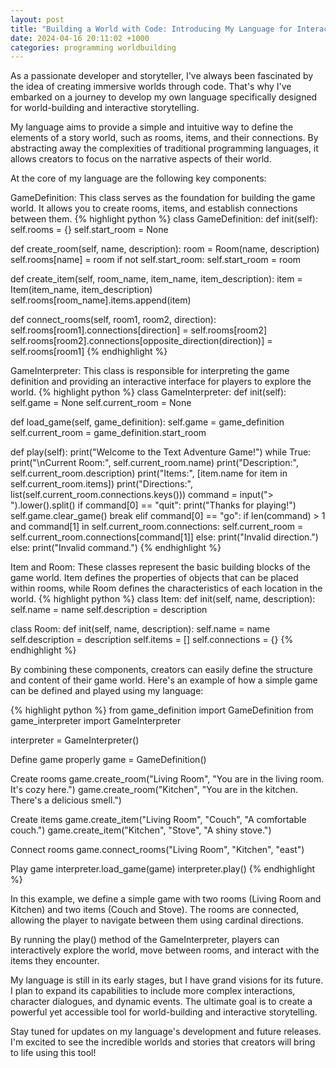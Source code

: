 ```yaml
---
layout: post 
title: "Building a World with Code: Introducing My Language for Interactive Storytelling" 
date: 2024-04-16 20:11:02 +1000 
categories: programming worldbuilding
---
```



As a passionate developer and storyteller, I've always been fascinated by the idea of creating immersive worlds through code. That's why I've embarked on a journey to develop my own language specifically designed for world-building and interactive storytelling.

My language aims to provide a simple and intuitive way to define the elements of a story world, such as rooms, items, and their connections. By abstracting away the complexities of traditional programming languages, it allows creators to focus on the narrative aspects of their world.

At the core of my language are the following key components:

GameDefinition: This class serves as the foundation for building the game world. It allows you to create rooms, items, and establish connections between them.
{% highlight python %}
class GameDefinition:
def init(self):
self.rooms = {}
self.start_room = None


def create_room(self, name, description):
    room = Room(name, description)
    self.rooms[name] = room
    if not self.start_room:
        self.start_room = room

def create_item(self, room_name, item_name, item_description):
    item = Item(item_name, item_description)
    self.rooms[room_name].items.append(item)

def connect_rooms(self, room1, room2, direction):
    self.rooms[room1].connections[direction] = self.rooms[room2]
    self.rooms[room2].connections[opposite_direction(direction)] = self.rooms[room1]
{% endhighlight %}

GameInterpreter: This class is responsible for interpreting the game definition and providing an interactive interface for players to explore the world.
{% highlight python %}
class GameInterpreter:
def init(self):
self.game = None
self.current_room = None

def load_game(self, game_definition):
    self.game = game_definition
    self.current_room = game_definition.start_room

def play(self):
    print("Welcome to the Text Adventure Game!")
    while True:
        print("\nCurrent Room:", self.current_room.name)
        print("Description:", self.current_room.description)
        print("Items:", [item.name for item in self.current_room.items])
        print("Directions:", list(self.current_room.connections.keys()))
        command = input("> ").lower().split()
        if command[0] == "quit":
            print("Thanks for playing!")
            self.game.clear_game()
            break
        elif command[0] == "go":
            if len(command) > 1 and command[1] in self.current_room.connections:
                self.current_room = self.current_room.connections[command[1]]
            else:
                print("Invalid direction.")
        else:
            print("Invalid command.")
{% endhighlight %}

Item and Room: These classes represent the basic building blocks of the game world. Item defines the properties of objects that can be placed within rooms, while Room defines the characteristics of each location in the world.
{% highlight python %}
class Item:
def init(self, name, description):
self.name = name
self.description = description

class Room:
def init(self, name, description):
self.name = name
self.description = description
self.items = []
self.connections = {}
{% endhighlight %}

By combining these components, creators can easily define the structure and content of their game world. Here's an example of how a simple game can be defined and played using my language:

{% highlight python %}
from game_definition import GameDefinition
from game_interpreter import GameInterpreter

interpreter = GameInterpreter()

Define game properly
game = GameDefinition()

Create rooms
game.create_room("Living Room", "You are in the living room. It's cozy here.")
game.create_room("Kitchen", "You are in the kitchen. There's a delicious smell.")

Create items
game.create_item("Living Room", "Couch", "A comfortable couch.")
game.create_item("Kitchen", "Stove", "A shiny stove.")

Connect rooms
game.connect_rooms("Living Room", "Kitchen", "east")

Play game
interpreter.load_game(game)
interpreter.play()
{% endhighlight %}

In this example, we define a simple game with two rooms (Living Room and Kitchen) and two items (Couch and Stove). The rooms are connected, allowing the player to navigate between them using cardinal directions.

By running the play() method of the GameInterpreter, players can interactively explore the world, move between rooms, and interact with the items they encounter.

My language is still in its early stages, but I have grand visions for its future. I plan to expand its capabilities to include more complex interactions, character dialogues, and dynamic events. The ultimate goal is to create a powerful yet accessible tool for world-building and interactive storytelling.

Stay tuned for updates on my language's development and future releases. I'm excited to see the incredible worlds and stories that creators will bring to life using this tool!